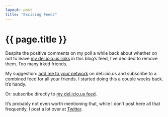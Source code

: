 ```yaml
---
layout: post
title: "Excising Feeds"
---
```


{{ page.title }}
================

Despite the positive comments on my poll a while back about whether on not to leave [my del.icio.us links](http://del.icio.us/al3x) in this blog’s feed, I’ve decided to remove them. Too many irked friends.

My suggestion: [add me to your network](http://del.icio.us/help/network) on del.icio.us and subscribe to a combined feed for all your friends. I started doing this a couple weeks back. It’s handy.

Or: subscribe directly to [my del.icio.us feed](http://del.icio.us/rss/al3x).

It’s probably not even worth mentioning that, while I don’t post here all that frequently, I post a lot over at [Twitter](http://twitter.com/al3x).
